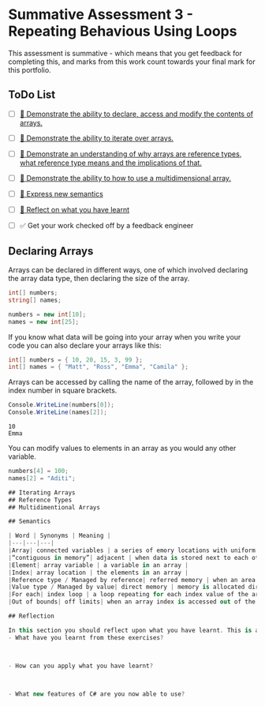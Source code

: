 # Summative Assessment 3 - Repeating Behavious Using Loops

This assessment is summative - which means that you get feedback for completing this, and marks from this work count towards your final mark for this portfolio.

## ToDo List

- [ ] [:key: Demonstrate the ability to declare, access and modify the contents of arrays.](#declaring-arrays)
- [ ] [:key: Demonstrate the ability to iterate over arrays.](#iterating-arrays)
- [ ] [:key: Demonstrate an understanding of why arrays are reference types, what reference type means and the implications of that.](#reference-types)
- [ ] [:key: Demonstrate the ability to how to use a multidimensional array.](#multidimentional-arrays)

- [ ] [:speech_balloon: Express new semantics](#semantics)
- [ ] [:thought_balloon: Reflect on what you have learnt](#reflection)

- [ ] :white_check_mark: Get your work checked off by a feedback engineer

## Declaring Arrays

Arrays can be declared in different ways, one of which involved declaring the array data type, then declaring the size of the array.

```cs
int[] numbers; 
string[] names; 

numbers = new int[10]; 
names = new int[25];
```

If you know what data will be going into your array when you write your code you can also declare your arrays like this:

```cs
int[] numbers = { 10, 20, 15, 3, 99 };
int[] names = { "Matt", "Ross", "Emma", "Camila" };
```

Arrays can be accessed by calling the name of the array, followed by in the index number in square brackets.

```cs
Console.WriteLine(numbers[0]); 
Console.WriteLine(names[2]); 
```

```console
10
Emma
```

You can modify values to elements in an array as you would any other variable.

```cs
numbers[4] = 100; 
names[2] = "Aditi"; 

## Iterating Arrays
## Reference Types
## Multidimentional Arrays

## Semantics

| Word | Synonyms | Meaning |
|---|---|---|
|Array| connected variables | a series of emory locations with uniform data types|
|“contiguous in memory”| adjacent | when data is stored next to each other in memory|
|Element| array variable | a variable in an array |
|Index| array location | the elements in an array |
|Reference type / Managed by reference| referred memory | when an area of memory is allocated to an array, and isnt stored where it's created, but serves more as a pointer|
|Value type / Managed by value| direct memory | memory is allocated directly where it's created |
|For each| index loop | a loop repeating for each index value of the array|
|Out of bounds| off limits| when an array index is accessed out of the declared memory area|

## Reflection

In this section you should reflect upon what you have learnt. This is an important part of the learning process.
- What have you learnt from these exercises?



- How can you apply what you have learnt?



- What new features of C# are you now able to use?

